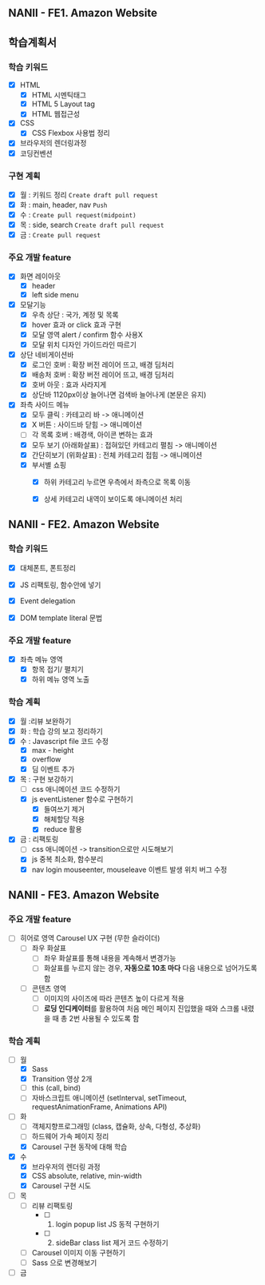 ## NANII - FE1. Amazon Website

## 학습계획서

### 학습 키워드
- [x] HTML
  - [x] HTML 시멘틱태그
  - [x] HTML 5 Layout tag
  - [x] HTML 웹접근성
- [x] CSS
  - [x] CSS Flexbox 사용법 정리
- [x] 브라우저의 렌더링과정
- [x] 코딩컨벤션

### 구현 계획
- [x] 월 : 키워드 정리 `Create draft pull request`
- [x] 화 : main, header, nav `Push`
- [x] 수 : `Create pull request(midpoint)`
- [x] 목 : side, search `Create draft pull request`
- [x] 금 : `Create pull request`

### 주요 개발 feature
- [x] 화면 레이아웃
  - [x] header
  - [x] left side menu
- [x] 모달기능
  - [x] 우측 상단 : 국가, 계정 및 목록
  - [x] hover 효과 or click 효과 구현
  - [x] 모달 영역 alert / confirm 함수 사용X
  - [x] 모달 위치 디자인 가이드라인 따르기
- [x] 상단 네비게이션바
  - [x] 로그인 호버 : 확장 버전 레이어 뜨고, 배경 딤처리
  - [x] 배송처 호버 : 확장 버전 레이어 뜨고, 배경 딤처리
  - [x] 호버 아웃 : 효과 사라지게
  - [x] 상단바 1120px이상 늘어나면 검색바 늘어나게 (본문은 유지)
- [x] 좌측 사이드 메뉴
  - [x] 모두 클릭 : 카테고리 바 -> 애니메이션
  - [x] X 버튼 : 사이드바 닫힘 -> 애니메이션
  - [ ] 각 목록 호버 : 배경색, 아이콘 변하는 효과
  - [x] 모두 보기 (아래화살표) : 접혀있던 카테고리 펼침 -> 애니메이션
  - [x] 간단히보기 (위화살표) : 전체 카테고리 접힘 -> 애니메이션
  - [x] 부서별 쇼핑
    - [x] 하위 카테고리 누르면 우측에서 좌측으로 목록 이동
    - [x] 상세 카테고리 내역이 보이도록 애니메이션 처리


## NANII - FE2. Amazon Website

### 학습 키워드
- [x] 대체폰트, 폰트정리
- [x] JS 리팩토링, 함수안에 넣기
- [x] Event delegation
- [x] DOM template literal 문법


### 주요 개발 feature
- [x] 좌측 메뉴 영역
  - [x] 항목 접기/ 펼치기
  - [x] 하위 메뉴 영역 노출

### 학습 계획
- [x] 월 :리뷰 보완하기
- [x] 화 : 학습 강의 보고 정리하기
- [x] 수 : Javascript file 코드 수정
  - [x] max - height
  - [x] overflow
  - [x] 딤 이벤트 추가
- [x] 목 : 구현 보강하기
  - [ ] css 애니메이션 코드 수정하기
  - [x] js eventListener 함수로 구현하기
    - [x] 들여쓰기 제거
    - [x] 해체할당 적용
    - [x] reduce 활용
- [x] 금 : 리팩토링
  - [ ] css 애니메이션 -> transition으로만 시도해보기
  - [x] js 중복 최소화, 함수분리
  - [x] nav login mouseenter, mouseleave 이벤트 발생 위치 버그 수정

## NANII - FE3. Amazon Website
### 주요 개발 feature
- [ ] 히어로 영역 Carousel UX 구현 (무한 슬라이더)
  - [ ] 좌우 화살표
    - [ ] 좌우 화살표를 통해 내용을 계속해서 변경가능
    - [ ] 화살표를 누르지 않는 경우, **자동으로 10초 마다** 다음 내용으로 넘어가도록 함
  - [ ] 콘텐츠 영역
    - [ ] 이미지의 사이즈에 따라 콘텐츠 높이 다르게 적용
    - [ ] **로딩 인디케이터**를 활용하여 처음 메인 페이지 진입했을 때와 스크롤 내렸을 때 총 2번 사용될 수 있도록 함
### 학습 계획
- [ ] 월
  - [x] Sass
  - [x] Transition 영상 2개
  - [ ] this (call, bind)
  - [ ] 자바스크립트 애니메이션 (setInterval, setTimeout, requestAnimationFrame, Animations API)
- [ ] 화
  - [ ] 객체지향프로그래밍 (class, 캡슐화, 상속, 다형성, 추상화)
  - [ ] 하드웨어 가속 페이지 정리
  - [x] Carousel 구현 동작에 대해 학습
- [x] 수
  - [x] 브라우저의 렌더링 과정
  - [x] CSS absolute, relative, min-width
  - [x] Carousel 구현 시도
- [ ] 목
  - [ ] 리뷰 리팩토링
    - [ ] 1. login popup list JS 동적 구현하기
    - [ ] 2. sideBar class list 제거 코드 수정하기
  - [ ] Carousel 이미지 이동 구현하기
  - [ ] Sass 으로 변경해보기
- [ ] 금